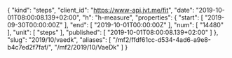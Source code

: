 {
  "kind": "steps",
  "client_id": "https://www-api.jvt.me/fit",
  "date": "2019-10-01T08:00:08.139+02:00",
  "h": "h-measure",
  "properties": {
    "start": [
      "2019-09-30T00:00:00Z"
    ],
    "end": [
      "2019-10-01T00:00:00Z"
    ],
    "num": [
      "14480"
    ],
    "unit": [
      "steps"
    ],
    "published": [
      "2019-10-01T08:00:08.139+02:00"
    ]
  },
  "slug": "2019/10/vaedk",
  "aliases": [
    "/mf2/ffdf61cc-d534-4ad6-a9e8-b4c7ed2f7faf/",
    "/mf2/2019/10/VaeDk"
  ]
}
